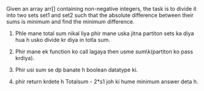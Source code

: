 Given an array arr[]  containing non-negative integers, the task is to divide it into two sets set1 and set2 such that the absolute difference between their sums is minimum and find the minimum difference.


<!-- Approach -->

1. Phle mane total sum nikal liya phir mane uska jitna partiton sets ka diya hua h usko divide kr diya in totla sum.

2. Phir mane ek function ko call lagaya then usme sum\k(partiton ko pass krdiya).

3. Phir usi sum se dp banate h boolean datatype ki.

4. phir return krdete h Totalsum - 2*s1 joh ki hume minimum answer deta h.
